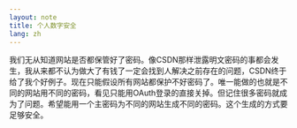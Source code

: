```yaml
---
layout: note
title: 个人数字安全
lang: zh
---
```



我们无从知道网站是否都保管好了密码。像CSDN那样泄露明文密码的事都会发生，我从来都不认为做大了有钱了一定会找到人解决之前存在的问题，CSDN终于给了我个好例子。现在只能假设所有网站都保护不好密码了。唯一能做的也就是不同的网站用不同的密码，看见只能用OAuth登录的直接关掉。但记住很多密码就成为了问题。希望能用一个主密码为不同的网站生成不同的密码。这个生成的方式要足够安全。


